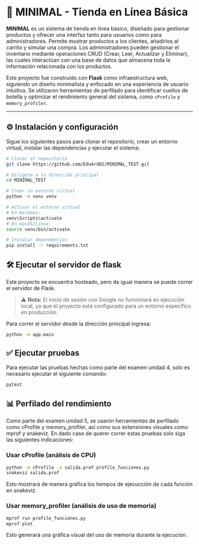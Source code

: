 # 🛒 MINIMAL - Tienda en Línea Básica

**MINIMAL** es un sistema de tienda en línea básico, diseñado para gestionar productos y ofrecer una interfaz tanto para usuarios como para administradores. Permite mostrar productos a los clientes, añadirlos al carrito y simular una compra. Los administradores pueden gestionar el inventario mediante operaciones CRUD (Crear, Leer, Actualizar y Eliminar), las cuales interactúan con una base de datos que almacena toda la información relacionada con los productos.

Este proyecto fue construido con **Flask** como infraestructura web, siguiendo un diseño minimalista y enfocado en una experiencia de usuario intuitiva. Se utilizaron herramientas de perfilado para identificar cuellos de botella y optimizar el rendimiento general del sistema, como `cProfile` y `memory_profiler`.

---

## ⚙️ Instalación y configuración

Sigue los siguientes pasos para clonar el repositorio, crear un entorno virtual, instalar las dependencias y ejecutar el sistema:

```bash
# Clonar el repositorio
git clone https://github.com/Edu4rd02/MINIMAL_TEST.git

# Dirigete a la dirección principal
cd MINIMAL_TEST

# Crear un entorno virtual
python -m venv venv

# Activar el entorno virtual
# En Windows:
venv\Scripts\activate
# En macOS/Linux:
source venv/bin/activate

# Instalar dependencias
pip install -r requirements.txt
```
## 🛠️ Ejecutar el servidor de flask
Este proyecto se encuentra hosteado, pero de igual manera se puede correr el servidor de Flask. 
> ⚠️ **Nota:** El inicio de sesión con Google no funcionará en ejecución local, ya que el proyecto está configurado para un entorno específico en producción.

Para correr el servidor desde la dirección principal ingresa:
```bash
python -m app.main
```

## ✅ Ejecutar pruebas
Para ejecutar las pruebas hechas como parte del examen unidad 4, solo es necesario ejecutar el siguiente comando:

```bash
pytest
```

## 📊 Perfilado del rendimiento
Como parte del examen unidad 5, se usarón herramientas de perfilado como cProfile y memory_profiler, así como sus extensiones visuales como mprof y snakeviz. En dado caso de querer correr estas pruebas solo siga las siguientes indicaciones:

### Usar cProfile (análisis de CPU)
```bash
python -m cProfile -o salida.prof profile_funciones.py
snakeviz salida.prof
```
Esto mostrará de manera gráfica los tiempos de ejecucción de cada función en snakeviz.

### Usar memory_profiler (análisis de uso de memoria)
```bash
mprof run profile_funciones.py
mprof plot
```
Esto generará una gráfica visual del uso de memoria durante la ejecución.